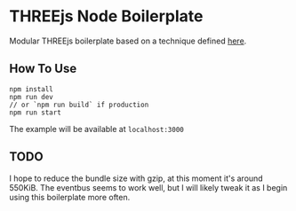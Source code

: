 # THREEjs Node Boilerplate

Modular THREEjs boilerplate based on a technique defined [here](https://medium.com/@soffritti.pierfrancesco/how-to-organize-the-structure-of-a-three-js-project-77649f58fa3f).

## How To Use
```
npm install
npm run dev
// or `npm run build` if production
npm run start
```

The example will be available at `localhost:3000`

## TODO 

I hope to reduce the bundle size with gzip, at this moment it's around 550KiB.
The eventbus seems to work well, but I will likely tweak it as I begin using this boilerplate more often.

